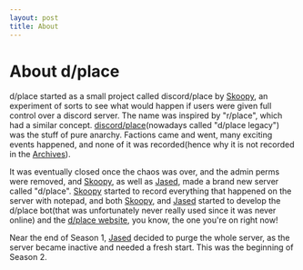 ```yaml
---
layout: post
title: About
---
```


# About d/place

d/place started as a small project called discord/place by [Skoopy](skoopy.jased.xyz), an experiment of sorts to see what would happen if users were given full control over a discord server. The name was inspired by "r/place", which had a similar concept. [discord/place](https://discord.gg/DcQH4hYHwE)(nowadays called "d/place legacy") was the stuff of pure anarchy. Factions came and went, many exciting events happened, and none of it was recorded(hence why it is not recorded in the [Archives](dplace-world.github.io/history)). 

It was eventually closed once the chaos was over, and the admin perms were removed, and [Skoopy](skoopy.jased.xyz), as well as [Jased](jased.xyz), made a brand new server called "d/place". [Skoopy](skoopy.jased.xyz) started to record everything that happened on the server with notepad, and both [Skoopy](skoopy.jased.xyz), and [Jased](jased.xyz) started to develop the d/place bot(that was unfortunately never really used since it was never online) and the [d/place website](dplace-world.github.io), you know, the one you're on right now!

Near the end of Season 1, [Jased](jased.xyz) decided to purge the whole server, as the server became inactive and needed a fresh start. This was the beginning of Season 2.
